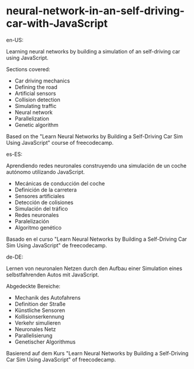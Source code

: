 # neural-network-in-an-self-driving-car-with-JavaScript

en-US:

Learning neural networks by building a simulation of an self-driving car using JavaScript.

Sections covered:
- Car driving mechanics
- Defining the road
- Artificial sensors
- Collision detection
- Simulating traffic
- Neural network
- Parallelization
- Genetic algorithm

Based on the "Learn Neural Networks by Building a Self-Driving Car Sim Using JavaScript" course of freecodecamp.

es-ES:

Aprendiendo redes neuronales construyendo una simulación de un coche autónomo utilizando JavaScript.

- Mecánicas de conducción del coche
- Definición de la carretera
- Sensores artificiales
- Detección de colisiones
- Simulación del tráfico
- Redes neuronales
- Paralelización
- Algoritmo genético

Basado en el curso "Learn Neural Networks by Building a Self-Driving Car Sim Using JavaScript" de freecodecamp.

de-DE:

Lernen von neuronalen Netzen durch den Aufbau einer Simulation eines selbstfahrenden Autos mit JavaScript.

Abgedeckte Bereiche:
- Mechanik des Autofahrens
- Definition der Straße
- Künstliche Sensoren
- Kollisionserkennung
- Verkehr simulieren
- Neuronales Netz
- Parallelisierung
- Genetischer Algorithmus

Basierend auf dem Kurs "Learn Neural Networks by Building a Self-Driving Car Sim Using JavaScript" of freecodecamp.
